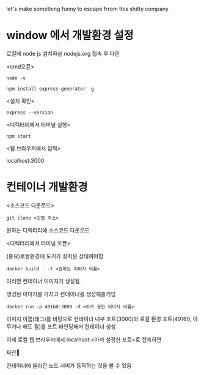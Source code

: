 let's make something funny to escape frrom this shitty company



# window 에서 개발환경 설정

로컬에 node js 설치하삼
nodejs.org 접속 후 다운


<cmd오픈>

    node -v

    npm install express-generator -g

<설치 확인>

    express --version


<디렉터리에서 터미널 실행>

    npm start

<웹 브라우저에서 입력>

localhost:3000



# 컨테이너 개발환경 
<소스코드 다운로드>

    git clone <깃헙 주소>


원하는 디렉터리에 소스코드 다운로드

<디렉터리에서 터미널 오픈>

(중요)로컬환경에 도커가 설치된 상태여야함

    docker build . -t <원하는 이미지 이름>

이러면 컨테이너 이미지가 생성됨

생성된 이미지를 가지고 컨테이너를 생성해줄거임

    docker run -p 49160:3000 -d <아까 정한 이미지 이름>

이미지 이름(태그)를 바탕으로 컨테이너 내부 포트(3000)와 로컬 환경 포트(49160, 아무거나 해도 됨)를 포트 바인딩해서 컨테이너 생성


이제 로컬 웹 브라우저에서 localhost:<아까 설정한 포트>로 접속하면

짜잔🙌

컨테이너에 올라간 노드 서버가 동작하는 것을 볼 수 있음